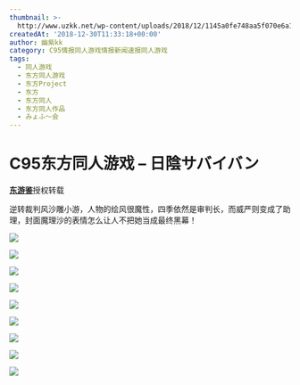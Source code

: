 ```yaml
---
thumbnail: >-
  http://www.uzkk.net/wp-content/uploads/2018/12/1145a0fe748aa5f070e6a1da368c25b791499f90-600x510.jpg
createdAt: '2018-12-30T11:33:18+00:00'
author: 幽紫kk
category: C95情报同人游戏情报新闻速报同人游戏
tags:
  - 同人游戏
  - 东方同人游戏
  - 东方Project
  - 东方
  - 东方同人
  - 东方同人作品
  - みょふ～会
---
```


# C95东方同人游戏 – 日陰サバイバン

[**东游鉴**](https://space.bilibili.com/364812769)授权转载

逆转裁判风沙雕小游，人物的绘风很魔性，四季依然是审判长，而威严则变成了助理，封面魔理沙的表情怎么让人不把她当成最终黑幕！

![](http://www.uzkk.net/wp-content/uploads/2018/12/12ac68bcb1342601728d0a5fcff9d01050e8c33e.jpg)

![](http://www.uzkk.net/wp-content/uploads/2018/12/502eddc0b97a8b7425c7406e61b7807c7ab7c9c1.jpg)

![](http://www.uzkk.net/wp-content/uploads/2018/12/2258c7c71f01f92ab7673d5aefa8a624ecddfa6f.jpg)

![](http://www.uzkk.net/wp-content/uploads/2018/12/a13a87e4f61342070d3a4a0ded285c2dff512773.jpg)

![](http://www.uzkk.net/wp-content/uploads/2018/12/a32e79588cf9cb991245707f0083ba76c33dd941.jpg)

![](http://www.uzkk.net/wp-content/uploads/2018/12/b8f94ba53f2493a7b816e5fc0deffcafaab217de.jpg)

![](http://www.uzkk.net/wp-content/uploads/2018/12/b65d549a9120fad9d1b3192835e44405ecbd4191.jpg)

![](http://www.uzkk.net/wp-content/uploads/2018/12/8e41ab24f08bfe189e4acf24c3d73d2b99a25144.jpg)

![](http://www.uzkk.net/wp-content/uploads/2018/12/1145a0fe748aa5f070e6a1da368c25b791499f90-1.jpg)
